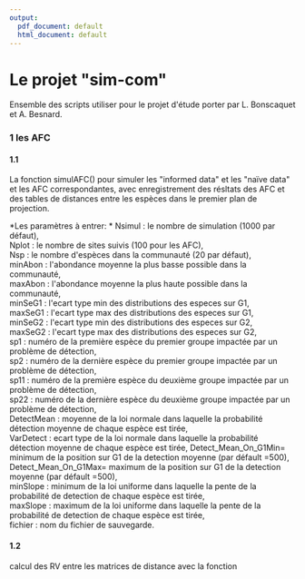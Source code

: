 ```yaml
---
output:
  pdf_document: default
  html_document: default
---
```

# Le projet "sim-com"
Ensemble des scripts utiliser pour le projet d'étude porter par L. Bonscaquet et A. Besnard.

### 1 les AFC
#### 1.1
La fonction simulAFC() pour simuler les "informed data" et les "naïve data" et les AFC correspondantes, avec enregistrement des résltats des AFC et des tables de distances entre les espèces dans le premier plan de projection.  

*Les paramètres à entrer:  *
Nsimul : le nombre de simulation (1000 par défaut),  
Nplot : le nombre de sites suivis (100 pour les AFC),  
Nsp : le nombre d'espèces dans la communauté (20 par défaut),  
minAbon : l'abondance moyenne la plus basse possible dans la communauté,  
maxAbon : l'abondance moyenne la plus haute possible dans la communauté,  
minSeG1 : l'ecart type min des distributions des especes sur G1,  
maxSeG1 : l'ecart type max des distributions des especes sur G1,  
minSeG2 : l'ecart type min des distributions des especes sur G2,  
maxSeG2 : l'ecart type max des distributions des especes sur G2,  
sp1 : numéro de la première espèce du premier groupe impactée par un problème de détection,  
sp2 : numéro de la dernière espèce du premier groupe impactée par un problème de détection,  
sp11 : numéro de la première espèce du deuxième groupe impactée par un problème de détection,  
sp22 : numéro de la dernière espèce du deuxième groupe impactée par un problème de détection,   
DetectMean : moyenne de la loi normale dans laquelle la probabilité détection moyenne de chaque espèce est tirée,  
VarDetect : ecart type de la loi normale dans laquelle la probabilité détection moyenne de chaque espèce est tirée, 
Detect_Mean_On_G1Min= minimum de la position sur G1 de la detection moyenne (par défault =500), 
Detect_Mean_On_G1Max= maximum de la position sur G1 de la detection moyenne (par défault =500),  
minSlope : minimum de la loi uniforme dans laquelle la pente de la probabilité de detection de chaque espèce est tirée,   
maxSlope : maximum de la loi uniforme dans laquelle la pente de la probabilité de detection de chaque espèce est tirée,   
fichier : nom du fichier de sauvegarde.

#### 1.2
calcul des RV entre les matrices de distance avec la fonction 


